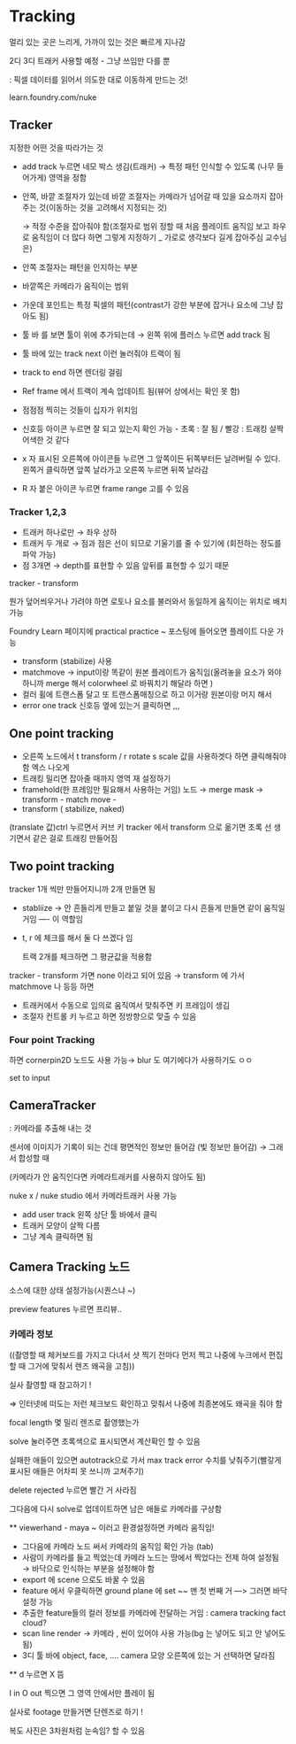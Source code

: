 # Tracking

멀리 있는 곳은 느리게, 가까이 있는 것은 빠르게 지나감

2디 3디 트래커 사용할 예정 - 그냥 쓰임만 다를 뿐

: 픽셀 데이터를 읽어서 의도한 대로 이동하게 만드는 것!

learn.foundry.com/nuke

## Tracker

지정한 어떤 것을 따라가는 것

- add track 누르면 네모 박스 생김(트래커) → 특정 패턴 인식할 수 있도록 (나무 들어가게) 영역을 정함
- 안쪽, 바깥 조절자가 있는데 바깥 조절자는 카메라가 넘어갈 때 있을 요소까지 잡아주는 것(이동하는 것을 고려해서 지정되는 것)
    
    → 적정 수준을 잡아줘야 함(조절자로 범위 정할 때 처음 플레이트 움직임 보고 좌우로 움직임이 더 많다 하면 그렇게 지정하기 _ 가로로 생각보다 길게 잡아주심 교수님은)
    
- 안쪽 조절자는 패턴을 인지하는 부분
- 바깥쪽은 카메라가 움직이는 범위
- 가운데 포인트는 특정 픽셀의 패턴(contrast가 강한 부분에 잡거나 요소에 그냥 잡아도 됨)

- 툴 바 를 보면 툴이 위에 추가되는데 → 왼쪽 위에 플러스 누르면 add track 됨
- 툴 바에 있는 track next 이런 눌러줘야 트랙이 됨
- track to end 하면 렌더링 걸림
- Ref frame 에서 트랙이 계속 업데이트 됨(뷰어 상에서는 확인 못 함)
- 점점점 찍히는 것들이 십자가 위치임
- 신호등 아이콘 누르면 잘 되고 있는지 확인 가능 - 초록 : 잘 됨 / 빨강 : 트래킹 살짝 어색한 것 같다
- x 자 표시된 오른쪽에 아이콘들 누르면 그 앞쪽이든 뒤쪽부터든 날려버릴 수 있다. 왼쪽거 클릭하면 앞쪽 날라가고 오른쪽 누르면 뒤쪽 날라감
- R 자 붙은 아이콘 누르면 frame range 고를 수 있음

### Tracker 1,2,3

- 트래커 하나로만 → 좌우 상하
- 트래커 두 개로 → 점과 점은 선이 되므로 기울기를 줄 수 있기에 (회전하는 정도를 파악 가능)
- 점 3개면 → depth를 표현할 수 있음 앞뒤를 표현할 수 있기 때문

tracker - transform  

뭔가 덮어씌우거나 가려야 하면 로토나 요소를 불러와서 동일하게 움직이는 위치로 배치 가능

Foundry Learn 페이지에 practical practice ~ 포스팅에 들어오면 플레이트 다운 가능

- transform (stabilize) 사용
- matchmove → input이랑 똑같이 원본 플레이트가 움직임(올려놓을 요소가 와야 하니까 merge 해서 colorwheel 로 바꿔치기 해달라 하면  )
- 컬러 휠에 트랜스폼 달고 또 트랜스폼매칭으로 하고  이거랑 원본이랑 머지 해서
- error one track  신호등 옆에 있는거 클릭하면 ,,,

## One point tracking

- 오른쪽 노드에서 t transform / r rotate s scale 값을 사용하겟다 하면 클릭해줘야 함 엑스 나오게
- 트래킹 밀리면 잡아줄 때까지 영역 재 설정하기
- framehold(한 프레임만 필요해서 사용하는 거임) 노드 → merge mask → transform - match move -
- transform ( stabilize, naked)

 (translate 값)ctrl 누르면서 커브 키 tracker 에서 transform 으로 옮기면 초록 선 생기면서 같은 걸로 트래킹 만들어짐

## Two point tracking

tracker 1개 씩만 만들어지니까 2개 만들면 됨

- stabliize → 안 흔들리게 만들고 붙일 것을 붙이고 다시 흔들게 만들면 같이 움직일 거임 —- 이 역할임

- t, r 에 체크를 해서 둘 다 쓰겠다 임
    
    트랙 2개를 체크하면 그 평균값을 적용함
    

tracker - transform 가면 none 이라고 되어 있음 → transform 에 가서 matchmove 나 등등 하면 

- 트래커에서 수동으로 임의로 움직여서 맞춰주면 키 프레임이 생김
- 조절자 컨트롤 키 누르고 하면 정방향으로 맞출 수 있음

### Four point Tracking

하면 cornerpin2D 노드도 사용 가능→ blur 도 여기에다가 사용하기도 ㅇㅇ

set to input

## CameraTracker

: 카메라를 추출해 내는 것 

센서에 이미지가 기록이 되는 건데 평면적인 정보만 들어감 (빛 정보만 들어감) → 그래서 합성할 때 

(카메라가 안 움직인다면 카메라트래커를 사용하지 않아도 됨)

nuke x / nuke studio 에서 카메라트래커 사용 가능

- add user track 왼쪽 상단 툴 바에서 클릭
- 트래커 모양이 살짝 다름
- 그냥 계속 클릭하면 됨

## Camera Tracking 노드

소스에 대한 상태 설정가능(시퀀스냐 ~)

preview features 누르면 프리뷰..

### 카메라 정보

((촬영할 때 체커보드를 가지고 다녀서 샷 찍기 전마다 먼저 찍고 나중에 누크에서 편집할 때 그거에 맞춰서 렌즈 왜곡을 고침))

실사 촬영할 때 참고하기 ! 

⇒ 인터넷에 떠도는 저런 체크보드 확인하고 맞춰서 나중에 최종본에도 왜곡을 줘야 함

focal  length 몇 밀리 렌즈로 촬영했는가

solve 눌러주면 초록색으로 표시되면서 계산확인 할 수 있음

실패한 애들이 있으면 autotrack으로 가서 max track error 수치를 낮춰주기(빨갛게 표시된 애들은 어차피 못 쓰니까 고쳐주기)

delete rejected 누르면 빨간 거 사라짐

그다음에 다시 solve로 업데이트하면 남은 애들로 카메라를 구상함

** viewerhand - maya ~ 이러고 환경설정하면 카메라 움직임!

- 그다음에 카메라 노드 써서 카메라의 움직임 확인 가능 (tab)
- 사람이 카메라를 들고 찍었는데 카메라 노드는 땅에서 찍었다는 전제 하여 설정됨 → 바닥으로 인식하는 부분을 설정해야 함
- export 에 scene 으로도 바꿀 수 있음
- feature 에서 우클릭하면 ground plane 에 set  ~~ 맨 첫 번째 거 —> 그러면 바닥설정 가능
- 추출한 feature들의 컬러 정보를 카메라에 전달하는 거임 : camera tracking fact cloud?
- scan line render → 카메라 , 씬이 있어야 사용 가능(bg 는 넣어도 되고 안 넣어도 됨)
- 3디 툴 바에 object, face, …. camera 모양 오른쪽에 있는 거 선택하면 달라짐

** d 누르면 X 뜸

I in O out 찍으면 그 영역 안에서만 플레이 됨

실사로 footage 만들거면 단렌즈로 하기 ! 

복도 사진은 3차원처럼 눈속임? 할 수 있음
